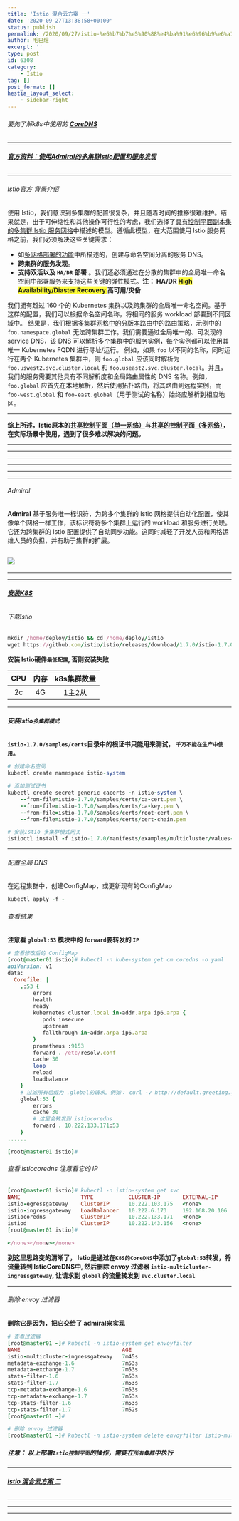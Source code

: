 ```yaml
---
title: 'Istio 混合云方案 一'
date: '2020-09-27T13:38:58+00:00'
status: publish
permalink: /2020/09/27/istio-%e6%b7%b7%e5%90%88%e4%ba%91%e6%96%b9%e6%a1%88-%e4%b8%80
author: 毛巳煜
excerpt: ''
type: post
id: 6308
category:
    - Istio
tag: []
post_format: []
hestia_layout_select:
    - sidebar-right
---
```

###### 要先了解k8s中使用的 **[CoreDNS](https://www.cnblogs.com/sandshell/p/12581309.html "CoreDNS")**

- - - - - -

###### **[官方资料：使用Admiral的多集群Istio配置和服务发现](https://istio.io/latest/zh/blog/2020/multi-cluster-mesh-automation/ "官方资料：使用Admiral的多集群Istio配置和服务发现")**

- - - - - -

###### Istio官方 背景介绍

 使用 Istio，我们意识到多集群的配置很复杂，并且随着时间的推移很难维护。结果就是，出于可伸缩性和其他操作可行性的考虑，我们选择了[具有控制平面副本集的多集群 Istio 服务网格](https://istio.io/latest/zh/docs/setup/install/multicluster/gateways/#deploy-the-istio-control-plane-in-each-cluster "具有控制平面副本集的多集群 Istio 服务网格")中描述的模型。遵循此模型，在大范围使用 Istio 服务网格之前，我们必须解决这些关键需求：

- 如[多网格部署的功能](https://istio.io/latest/zh/blog/2019/isolated-clusters/#features-of-multi-mesh-deployments "多网格部署的功能")中所描述的，创建与命名空间分离的服务 DNS。
- **跨集群的服务发现**。
- **支持双活以及 `HA/DR` 部署** 。我们还必须通过在分散的集群中的全局唯一命名空间中部署服务来支持这些关键的弹性模式。**注： HA/DR <span class="text-highlighted-inline" style="background-color: #fffd38;"> High Availability/Diaster Recovery </span> 高可用/灾备**

 我们拥有超过 160 个的 Kubernetes 集群以及跨集群的全局唯一命名空间。基于这样的配置，我们可以根据命名空间名称，将相同的服务 workload 部署到不同区域中。 结果是，我们根据[多集群网格中的分版本路由](https://istio.io/latest/zh/blog/2019/multicluster-version-routing "多集群网格中的分版本路由")中的路由策略，示例中的 `foo.namespace.global` 无法跨集群工作。我们需要通过全局唯一的、可发现的 service DNS，该 DNS 可以解析多个集群中的服务实例，每个实例都可以使用其唯一 Kubernetes FQDN 进行寻址/运行。 例如，如果 `foo` 以不同的名称，同时运行在两个 Kubernetes 集群中，则 `foo.global` 应该同时解析为 `foo.uswest2.svc.cluster.local` 和 `foo.useast2.svc.cluster.local`。并且，我们的服务需要其他具有不同解析度和全局路由属性的 DNS 名称。例如，`foo.global` 应首先在本地解析，然后使用拓扑路由，将其路由到远程实例，而`foo-west.global` 和 `foo-east.global`（用于测试的名称）始终应解析到相应地区。

- - - - - -

**综上所述，Istio原本的[共享控制平面（单一网络）](https://istio.io/latest/zh/docs/setup/install/multicluster/shared-vpn "共享控制平面（单一网络）")与[共享的控制平面（多网络）](https://istio.io/latest/zh/docs/setup/install/multicluster/shared-gateways "共享的控制平面（多网络）")，在实际场景中使用，遇到了很多难以解决的问题。**

- - - - - -

- - - - - -

- - - - - -

- - - - - -

- - - - - -

- - - - - -

###### Admiral

 **Admiral** 基于服务唯一标识符，为跨多个集群的 Istio 网格提供自动化配置，使其像单个网格一样工作，该标识符将多个集群上运行的 workload 和服务进行关联。它还为跨集群的 Istio 配置提供了自动同步功能。这同时减轻了开发人员和网格运维人员的负担，并有助于集群的扩展。

[![](http://qiniu.dev-share.top/Istio_mesh_example_with_admiral.svg)](http://qiniu.dev-share.top/Istio_mesh_example_with_admiral.svg)
-------------------------------------------------------------------------------------------------------------------------------------

- - - - - -

- - - - - -

###### **[安装K8S](http://www.dev-share.top/2020/07/15/k8s-1-16-6-%e5%ae%89%e8%a3%85%e9%83%a8%e7%bd%b2/ "安装K8S")**

###### 下载Istio

```ruby
mkdir /home/deploy/istio && cd /home/deploy/istio
wget https://github.com/istio/istio/releases/download/1.7.0/istio-1.7.0-linux-amd64.tar.gz && tar -zxvf istio-1.7.0-linux-amd64.tar.gz && cp istio-1.7.0/bin/istioctl /usr/local/bin/

```

**安装 Istio硬件`最低配置`, 否则安装失败**

<table><thead><tr><th align="center">CPU</th><th align="center">内存</th><th align="center">k8s集群数量</th></tr></thead><tbody><tr><td align="center">2c</td><td align="center">4G</td><td align="center">1主2从</td></tr></tbody></table>

- - - - - -

###### **安装Istio`多集群模式`**

**`istio-1.7.0/samples/certs`目录中的根证书只能用来测试， `千万不能在生产中使用`。**

```ruby
# 创建命名空间
kubectl create namespace istio-system

# 添加测试证书
kubectl create secret generic cacerts -n istio-system \
    --from-file=istio-1.7.0/samples/certs/ca-cert.pem \
    --from-file=istio-1.7.0/samples/certs/ca-key.pem \
    --from-file=istio-1.7.0/samples/certs/root-cert.pem \
    --from-file=istio-1.7.0/samples/certs/cert-chain.pem

# 安装Istio 多集群模式网关
istioctl install -f istio-1.7.0/manifests/examples/multicluster/values-istio-multicluster-gateways.yaml

```

- - - - - -

###### 配置全局 DNS

在远程集群中，创建ConfigMap，或更新现有的ConfigMap

```ruby
kubectl apply -f - 
```

###### 查看结果

**注意看 `global:53` 模块中的 `forward`要转发的 `IP`**

```ruby
# 查看修改后的 ConfigMap
[root@master01 istio]# kubectl -n kube-system get cm coredns -o yaml
apiVersion: v1
data:
  Corefile: |
    .:53 {
        errors
        health
        ready
        kubernetes cluster.local in-addr.arpa ip6.arpa {
           pods insecure
           upstream
           fallthrough in-addr.arpa ip6.arpa
        }
        prometheus :9153
        forward . /etc/resolv.conf
        cache 30
        loop
        reload
        loadbalance
    }
    # 过滤所有后缀为 .global的请求。例如： curl -v http://default.greeting.global
    global:53 {
        errors
        cache 30
        # 这里会转发到 istiocoredns
        forward . 10.222.133.171:53
    }
......

[root@master01 istio]#

```

###### 查看 istiocoredns 注意看它的 IP

```ruby
[root@master01 istio]# kubectl -n istio-system get svc
NAME                   TYPE           CLUSTER-IP       EXTERNAL-IP      PORT(S)                                                      AGE
istio-egressgateway    ClusterIP      10.222.103.175   <none>           80/TCP,443/TCP,15443/TCP                                     12m
istio-ingressgateway   LoadBalancer   10.222.6.173     192.168.20.106   15021:31592/TCP,80:30926/TCP,443:32180/TCP,15443:31012/TCP   12m
istiocoredns           ClusterIP      10.222.133.171   <none>           53/UDP,53/TCP                                                12m
istiod                 ClusterIP      10.222.143.156   <none>           15010/TCP,15012/TCP,443/TCP,15014/TCP,853/TCP                12m
[root@master01 istio]#

</none></none></none>
```

**到这里思路变的清晰了， Istio是通过在`K8S的CoreDNS`中添加了`global:53`转发，将流量转到 IstioCoreDNS中, 然后删除 envoy 过滤器 `istio-multicluster-ingressgateway`, 让请求到 `global` 的流量转发到 `svc.cluster.local`**

- - - - - -

###### 删除 envoy 过滤器

**删除它是因为，把它交给了 admiral来实现**

```ruby
# 查看过滤器
[root@master01 ~]# kubectl -n istio-system get envoyfilter
NAME                                AGE
istio-multicluster-ingressgateway   7m45s
metadata-exchange-1.6               7m53s
metadata-exchange-1.7               7m53s
stats-filter-1.6                    7m53s
stats-filter-1.7                    7m53s
tcp-metadata-exchange-1.6           7m53s
tcp-metadata-exchange-1.7           7m53s
tcp-stats-filter-1.6                7m53s
tcp-stats-filter-1.7                7m52s
[root@master01 ~]#

# 删除 envoy 过滤器
[root@master01 ~]# kubectl -n istio-system delete envoyfilter istio-multicluster-ingressgateway

```

##### **注意： 以上部署`Istio控制平面`的操作，需要在`所有集群`中执行**

- - - - - -

###### **[Istio 混合云方案 二](http://www.dev-share.top/2020/09/28/istio-%e6%b7%b7%e5%90%88%e4%ba%91%e6%96%b9%e6%a1%88-%e4%ba%8c/ "Istio 混合云方案 二")**

- - - - - -

- - - - - -

- - - - - -